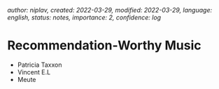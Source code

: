 *author: niplav, created: 2022-03-29, modified: 2022-03-29, language: english, status: notes, importance: 2, confidence: log*

Recommendation-Worthy Music
============================

* Patricia Taxxon
* Vincent E.L
* Meute
